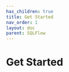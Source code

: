 ```yaml
---
has_children: true
title: Get Started
nav_order: 1
layout: doc
parent: SQLFlow
---
```

# Get Started
